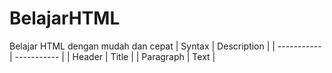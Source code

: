 # BelajarHTML
Belajar HTML dengan mudah dan cepat
| Syntax      | Description |
| ----------- | ----------- |
| Header      | Title       |
| Paragraph   | Text        |
